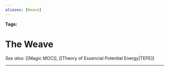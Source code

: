 ```yaml
---
aliases: [Weave]
---
```


**Tags:** 
# The Weave
*See also:* [[Magic MOC]], [[Theory of Essencial Potential Energy|TEPE]]
___
